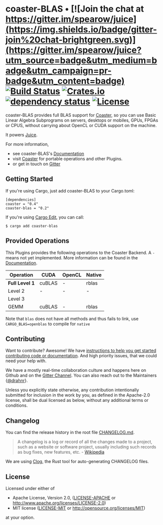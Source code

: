 # coaster-BLAS • [![Join the chat at https://gitter.im/spearow/juice](https://img.shields.io/badge/gitter-join%20chat-brightgreen.svg)](https://gitter.im/spearow/juice?utm_source=badge&utm_medium=badge&utm_campaign=pr-badge&utm_content=badge) [![Build Status](https://ci.spearow.io/api/v1/teams/spearow/pipelines/juice/jobs/test-coaster-blas/badge)](https://ci.spearow.io/teams/spearow/pipelines/juice) [![Crates.io](https://img.shields.io/crates/v/coaster-blas.svg)](https://crates.io/crates/coaster-nn) [![dependency status](https://deps.rs/repo/github/spearow/coaster-blas/status.svg)](https://deps.rs/repo/github/spearow/coaster-blas) [![License](https://img.shields.io/crates/l/coaster-blas.svg)](#license)

coaster-BLAS provides full BLAS support for [Coaster][coaster],
so you can use Basic Linear Algebra Subprograms on servers, desktops or mobiles,
GPUs, FPGAs or CPUS, without carrying about OpenCL or CUDA support on the
machine.

It powers [Juice][juice].

For more information,

* see coaster-BLAS's [Documentation](https://spearow.github.io/coaster-blas)
* visit [Coaster][coaster] for portable operations and other Plugins.
* or get in touch on [Gitter][chat]

[coaster]: https://github.com/spearow/coaster
[spearow]: https://spearow.io/project/juice
[juice]: https://github.com/spearow/juice

## Getting Started

If you're using Cargo, just add coaster-BLAS to your Cargo.toml:

    [dependencies]
    coaster = "0.4"
    coaster-blas = "0.2"

If you're using [Cargo Edit][cargo-edit], you can call:

    $ cargo add coaster-blas

[cargo-edit]: https://github.com/killercup/cargo-edit

## Provided Operations

This Plugins provides the following operations to the Coaster Backend.
A `-` means not yet implemented.
More information can be found in the [Documentation][docs-ops].

| Operation            | CUDA       | OpenCL    | Native    |
|---                   |---         |---        |---        |
| **Full Level 1**     | cuBLAS     | -         | rblas     |
| Level 2              | -          | -         | -         |
| Level 3              |            |           |           |
| GEMM                 | cuBLAS     | -         | rblas     |


[docs-ops]: https://spearow.github.io/coaster-blas/coaster_blas/plugin/trait.IBlas.html

Note that `blas` does not have all methods and thus fails to link, use `CARGO_BLAS=openblas` to compile for `native`

## Contributing

Want to contribute? Awesome! We have
[instructions to help you get started contributing code or documentation][contributing].
And high priority issues, that we could need your help with.

We have a mostly real-time collaboration culture and happens here on Github and
on the [Gitter Channel][chat].
You can also reach out to the Maintainers
{[@drahnr][drahnr]}.

Unless you explicitly state otherwise, any contribution intentionally
submitted for inclusion in the work by you, as defined in the Apache-2.0
license, shall be dual licensed as below, without any additional terms or
conditions.

[contributing]: CONTRIBUTING.md
[chat]: https://gitter.im/spearow/juice
[drahnr]: https://github.com/drahnr

## Changelog

You can find the release history in the root file [CHANGELOG.md][changelog].

> A changelog is a log or record of all the changes made to a project, such as a website or software project, usually including such records as bug fixes, new features, etc. - [Wikipedia][changelog-quote]

We are using [Clog][clog], the Rust tool for auto-generating CHANGELOG files.

[changelog]: CHANGELOG.md
[changelog-quote]: https://en.wikipedia.org/wiki/Changelog
[Clog]: https://github.com/clog-tool/clog-cli

## License

Licensed under either of

 * Apache License, Version 2.0, ([LICENSE-APACHE](LICENSE-APACHE) or http://www.apache.org/licenses/LICENSE-2.0)
 * MIT license ([LICENSE-MIT](LICENSE-MIT) or http://opensource.org/licenses/MIT)

at your option.
